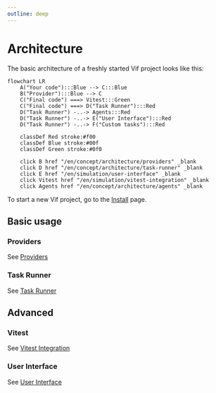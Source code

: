 ```yaml
---
outline: deep
---
```


# Architecture

The basic architecture of a freshly started Vif project looks like this: 

```mermaid
flowchart LR
    A("Your code"):::Blue --> C:::Blue
    B("Provider"):::Blue --> C
    C("Final code") ===> Vitest:::Green
    C("Final code") ===> D("Task Runner"):::Red
    D("Task Runner") -..-> Agents:::Red
    D("Task Runner") -..-> E("User Interface"):::Red
    D("Task Runner") -..-> F("Custom tasks"):::Red
    
    classDef Red stroke:#f00
    classDef Blue stroke:#00f
    classDef Green stroke:#0f0
    
    click B href "/en/concept/architecture/providers" _blank
    click D href "/en/concept/architecture/task-runner" _blank
    click E href "/en/simulation/user-interface" _blank
    click Vitest href "/en/simulation/vitest-integration" _blank
    click Agents href "/en/concept/architecture/agents" _blank
```

To start a new Vif project, go to the [Install](/en/install/install) page.

## Basic usage

### Providers

See [Providers](/en/concept/architecture/providers)

### Task Runner

See [Task Runner](/en/concept/architecture/task-runner)

## Advanced

### Vitest

See [Vitest Integration](/en/simulation/vitest-integration)

### User Interface

See [User Interface](/en/simulation/user-interface)
